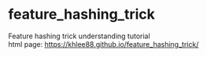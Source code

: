 # feature_hashing_trick
Feature hashing trick understanding tutorial <br>
html page: https://khlee88.github.io/feature_hashing_trick/